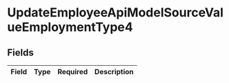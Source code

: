 # UpdateEmployeeApiModelSourceValueEmploymentType4


## Fields

| Field       | Type        | Required    | Description |
| ----------- | ----------- | ----------- | ----------- |